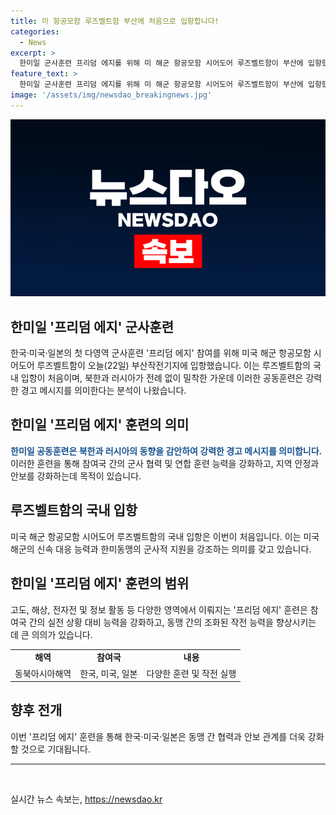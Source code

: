 ```yaml
---
title: 미 항공모함 루즈벨트함 부산에 처음으로 입항합니다!
categories:
  - News
excerpt: >
  한미일 군사훈련 프리덤 에지를 위해 미 해군 항공모함 시어도어 루즈벨트함이 부산에 입항했다. 북한과 러시아의 적극적인 행동 속에서 한미일이 함께 훈련하며 강력한 경고를 보내는 것으로 분석된다. 이는 루즈벨트함의 한국 입항이 처음이자 칼빈슨함 이후 7개월 만의 방한이다. (150자)
feature_text: >
  한미일 군사훈련 프리덤 에지를 위해 미 해군 항공모함 시어도어 루즈벨트함이 부산에 입항했다. 북한과 러시아의 적극적인 행동 속에서 한미일이 함께 훈련하며 강력한 경고를 보내는 것으로 분석된다. 이는 루즈벨트함의 한국 입항이 처음이자 칼빈슨함 이후 7개월 만의 방한이다. (150자)
image: '/assets/img/newsdao_breakingnews.jpg'
---
```


<p><img src="/assets/img/newsdao_breakingnews.jpg" alt="koreaapp 속보" /></p>

<h2 data-ke-size="size26">한미일 '프리덤 에지' 군사훈련</h2>

<p data-ke-size="size16">한국·미국·일본의 첫 다영역 군사훈련 '프리덤 에지' 참여를 위해 미국 해군 항공모함 시어도어 루즈벨트함이 오늘(22일) 부산작전기지에 입항했습니다. 이는 루즈벨트함의 국내 입항이 처음이며, 북한과 러시아가 전례 없이 밀착한 가운데 이러한 공동훈련은 강력한 경고 메시지를 의미한다는 분석이 나왔습니다.</p>

<h2 data-ke-size="size26">한미일 '프리덤 에지' 훈련의 의미</h2>

<p data-ke-size="size16"><b><span style="color: #1a5490;">한미일 공동훈련은 북한과 러시아의 동향을 감안하여 강력한 경고 메시지를 의미합니다.</span></b> 이러한 훈련을 통해 참여국 간의 군사 협력 및 연합 훈련 능력을 강화하고, 지역 안정과 안보를 강화하는데 목적이 있습니다.</p>

<h2 data-ke-size="size26">루즈벨트함의 국내 입항</h2>

<p data-ke-size="size16">미국 해군 항공모함 시어도어 루즈벨트함의 국내 입항은 이번이 처음입니다. 이는 미국 해군의 신속 대응 능력과 한미동맹의 군사적 지원을 강조하는 의미를 갖고 있습니다.</p>

<h2 data-ke-size="size26">한미일 '프리덤 에지' 훈련의 범위</h2>

<p data-ke-size="size16">고도, 해상, 전자전 및 정보 활동 등 다양한 영역에서 이뤄지는 '프리덤 에지' 훈련은 참여국 간의 실전 상황 대비 능력을 강화하고, 동맹 간의 조화된 작전 능력을 향상시키는 데 큰 의의가 있습니다.</p>

<table>
  <tr>
    <td style="text-align: center; height: 17px;"><b>해역</b></td>
    <td style="text-align: center; height: 17px;"><b>참여국</b></td>
    <td style="text-align: center; height: 17px;"><b>내용</b></td>
  </tr>
  <tr>
    <td style="text-align: center; height: 17px;">동북아시아해역</td>
    <td style="text-align: center; height: 17px;">한국, 미국, 일본</td>
    <td style="text-align: center; height: 17px;">다양한 훈련 및 작전 실행</td>
  </tr>
</table>

<h2 data-ke-size="size26">향후 전개</h2>

<p data-ke-size="size16">이번 '프리덤 에지' 훈련을 통해 한국·미국·일본은 동맹 간 협력과 안보 관계를 더욱 강화할 것으로 기대됩니다.</p>

<hr>

<p data-ke-size="size16">&nbsp;</p>
실시간 뉴스 속보는, <a href="https://newsdao.kr" rel="dofollow">https://newsdao.kr</a>


